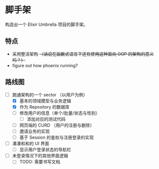# 脚手架

构造出一个 Elixir Umbrella 项目的脚手架。

## 特点

- 采用整洁架构 ~~（话说在函数式语言下还有使用这种面向 OOP 的架构的意义吗？）~~
- figure out how phoenix running?

## 路线图

- [ ] 跑通架构的一个 sector （以用户为例）
  - [x] 基本的领域模型与业务逻辑
  - [x] 作为 Repository 的数据库
  - [ ] 修改用户的信息（单个/批量/状态与性别）
    - [ ] 添加对应的测试代码
  - [ ] 网页端的 CURD （用户的注册与删除）
  - [ ] 邀请业务的实现
  - [ ] 基于 Session 的鉴权与注册登录的实现
- [ ] 凑凑和和的 UI 界面
  - [ ] 显示用户登录状态的导航栏
- [ ] 未登录情况下的其他界面逻辑
  - [ ] TODO: 需要书写文档
